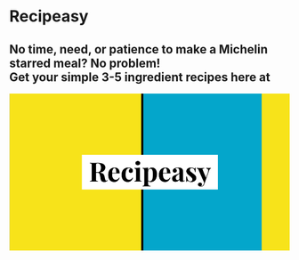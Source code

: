 # Recipeasy

## No time, need, or patience to make a Michelin starred meal? No problem! <br/>Get your simple 3-5 ingredient recipes here at

![Recipeasy Logo](./RecipeasyLogo.png)
